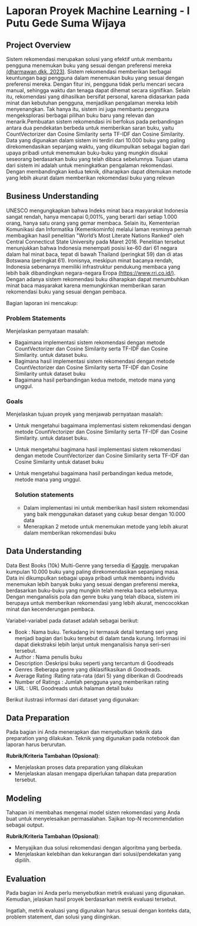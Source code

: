 # Laporan Proyek Machine Learning - I Putu Gede Suma Wijaya

## Project Overview

Sistem  rekomendasi  merupakan  solusi  yang  efektif  untuk  membantu  pengguna  menemukan buku yang sesuai dengan preferensi mereka [(dharmawan,dkk.,2023)](https://journal.unilak.ac.id/index.php/zn/article/view/12203/4667). Sistem rekomendasi memberikan berbagai keuntungan bagi pengguna dalam menemukan buku yang sesuai dengan preferensi mereka. Dengan fitur ini, pengguna tidak perlu mencari secara manual, sehingga waktu dan tenaga dapat dihemat secara signifikan. Selain itu, rekomendasi yang dihasilkan bersifat personal, karena didasarkan pada minat dan kebutuhan pengguna, menjadikan pengalaman mereka lebih menyenangkan. Tak hanya itu, sistem ini juga membantu pengguna mengeksplorasi berbagai pilihan buku baru yang relevan dan menarik.Pembuatan sistem rekomendasi ini berfokus pada perbandingan antara dua pendekatan berbeda untuk memberikan saran buku, yaitu CountVectorizer dan Cosine Similarity serta TF-IDF dan Cosine Similarity. Data yang digunakan dalam sistem ini terdiri dari 10.000 buku yang paling direkomendasikan sepanjang waktu, yang dikumpulkan sebagai bagian dari upaya pribadi untuk menemukan buku-buku yang mungkin disukai seseorang berdasarkan buku yang telah dibaca sebelumnya. Tujuan utama dari sistem ini adalah untuk meningkatkan pengalaman rekomendasi. Dengan membandingkan kedua teknik, diharapkan dapat ditemukan metode yang lebih akurat dalam memberikan rekomendasi buku yang relevan

## Business Understanding
UNESCO mengungkapkan bahwa Indeks minat baca masyarakat Indonesia sangat rendah, hanya mencapai 0,001%, yang berarti dari setiap 1.000 orang, hanya satu orang yang gemar membaca. Selain itu, Kementerian Komunikasi dan Informatika (Kemenkominfo) melalui laman resminya pernah membagikan hasil penelitian "World’s Most Literate Nations Ranked" oleh Central Connecticut State University pada Maret 2016. Penelitian tersebut menunjukkan bahwa Indonesia menempati posisi ke-60 dari 61 negara dalam hal minat baca, tepat di bawah Thailand (peringkat 59) dan di atas Botswana (peringkat 61). Ironisnya, meskipun minat bacanya rendah, Indonesia sebenarnya memiliki infrastruktur pendukung membaca yang lebih baik dibandingkan negara-negara Eropa [(https://www.rri.co.id/)](https://www.rri.co.id/daerah/649261/unesco-sebut-minat-baca-orang-indonesia-masih-rendah). Dengan adanya sistem rekomendasi buku diharapkan dapat menumbuhkan minat baca masyarakat karena memungkinkan memberikan saran rekomendasi buku yang sesuai dengan pembaca.

Bagian laporan ini mencakup:

### Problem Statements

Menjelaskan pernyataan masalah:
- Bagaimana implementasi sistem rekomendasi dengan metode CountVectorizer dan Cosine Similarity serta TF-IDF dan Cosine Similarity.  untuk dataset buku.
- Bagimana hasil implementasi sistem rekomendasi dengan metode CountVectorizer dan Cosine Similarity serta TF-IDF dan Cosine Similarity untuk dataset buku
- Bagaimana hasil perbandingan kedua metode, metode mana yang unggul.

### Goals

Menjelaskan tujuan proyek yang menjawab pernyataan masalah:
- Untuk mengetahui bagaimana implementasi sistem rekomendasi dengan metode CountVectorizer dan Cosine Similarity serta TF-IDF dan Cosine Similarity.  untuk dataset buku.
- Untuk mengetahui bagimana hasil implementasi sistem rekomendasi dengan metode CountVectorizer dan Cosine Similarity serta TF-IDF dan Cosine Similarity untuk dataset buku
- Untuk mengetahui bagaimana hasil perbandingan kedua metode, metode mana yang unggul.




    ### Solution statements
    - Dalam implementasi ini untuk memberikan hasil sistem rekomendasi yang baik menggunakan dataset yang cukup besar dengan 10.000 data
    - Menerapkan 2 metode untuk menemukan metode yang lebih akurat dalam memberikan rekomendasi buku

## Data Understanding

Data Best Books (10k) Multi-Genre yang tersedia di  [Kaggle](https://www.kaggle.com/datasets/ishikajohari/best-books-10k-multi-genre-data).
merupakan kumpulan 10.000 buku yang paling direkomendasikan sepanjang masa. Data ini dikumpulkan sebagai upaya pribadi untuk membantu individu menemukan lebih banyak buku yang sesuai dengan preferensi mereka, berdasarkan buku-buku yang mungkin telah mereka baca sebelumnya. Dengan menganalisis pola dan genre buku yang telah dibaca, sistem ini berupaya untuk memberikan rekomendasi yang lebih akurat, mencocokkan minat dan kecenderungan pembaca.   

Variabel-variabel pada  dataset adalah sebagai berikut:
- Book : Nama buku. Terkadang ini termasuk detail tentang seri yang menjadi bagian dari buku tersebut di dalam tanda kurung. Informasi ini dapat diekstraksi lebih lanjut untuk menganalisis hanya seri-seri tersebut.
- Author : Nama penulis buku
- Description :Deskripsi buku seperti yang tercantum di Goodreads
- Genres :Beberapa genre yang diklasifikasikan di Goodreads.
- Average Rating :Rating rata-rata (dari 5) yang diberikan di Goodreads
- Number of Ratings : Jumlah pengguna yang memberikan rating
- URL  : URL Goodreads untuk halaman detail buku

Berikut ilustrasi informasi dari  dataset yang digunakan:


## Data Preparation
Pada bagian ini Anda menerapkan dan menyebutkan teknik data preparation yang dilakukan. Teknik yang digunakan pada notebook dan laporan harus berurutan.

**Rubrik/Kriteria Tambahan (Opsional)**: 
- Menjelaskan proses data preparation yang dilakukan
- Menjelaskan alasan mengapa diperlukan tahapan data preparation tersebut.

## Modeling
Tahapan ini membahas mengenai model sisten rekomendasi yang Anda buat untuk menyelesaikan permasalahan. Sajikan top-N recommendation sebagai output.

**Rubrik/Kriteria Tambahan (Opsional)**: 
- Menyajikan dua solusi rekomendasi dengan algoritma yang berbeda.
- Menjelaskan kelebihan dan kekurangan dari solusi/pendekatan yang dipilih.

## Evaluation
Pada bagian ini Anda perlu menyebutkan metrik evaluasi yang digunakan. Kemudian, jelaskan hasil proyek berdasarkan metrik evaluasi tersebut.

Ingatlah, metrik evaluasi yang digunakan harus sesuai dengan konteks data, problem statement, dan solusi yang diinginkan.
